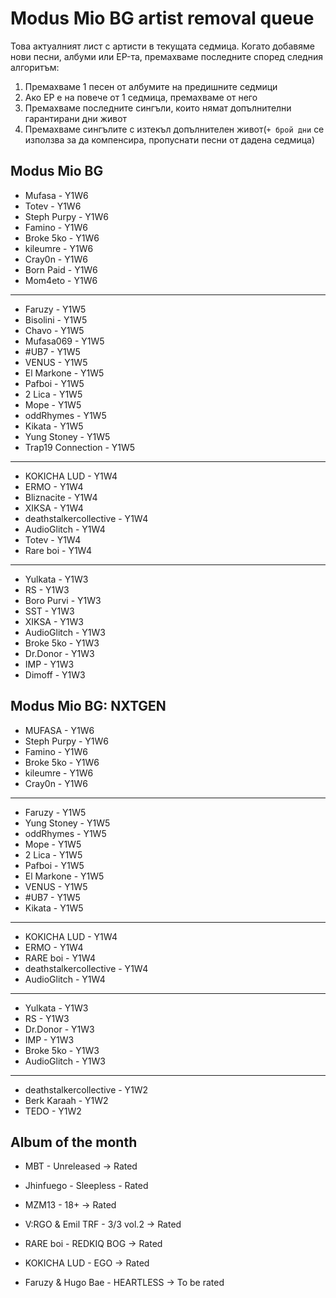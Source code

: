 # Modus Mio BG artist removal queue
Това актуалният лист с артисти в текущата седмица. Когато добавяме нови песни, албуми или EP-та, премахваме последните според следния алгоритъм:

1. Премахваме 1 песен от албумите на предишните седмици
1. Ако EP е на повече от 1 седмица, премахваме от него
1. Премахваме последните сингъли, които нямат допълнителни гарантирани дни живот
1. Премахваме сингълите с изтекъл допълнителен живот(`+ брой дни` се използва за да компенсира, пропуснати песни от дадена седмица)

## Modus Mio BG <!------------------------------------------------------------------------------------------->

- Mufasa - Y1W6
- Totev - Y1W6
- Steph Purpy - Y1W6
- Famino - Y1W6
- Broke 5ko - Y1W6
- kileumre - Y1W6
- Cray0n - Y1W6
- Born Paid - Y1W6
- Mom4eto - Y1W6

---

- Faruzy - Y1W5
- Bisolini - Y1W5
- Chavo - Y1W5
- Mufasa069 - Y1W5
- #UB7 - Y1W5
- VENUS - Y1W5
- El Markone - Y1W5
- Pafboi - Y1W5
- 2 Lica - Y1W5
- Mope - Y1W5
- oddRhymes - Y1W5
- Kikata - Y1W5
- Yung Stoney - Y1W5
- Trap19 Connection - Y1W5

---

- KOKICHA LUD - Y1W4
- ERMO - Y1W4
- Bliznacite - Y1W4
- XIKSA - Y1W4
- deathstalkercollective - Y1W4
- AudioGlitch - Y1W4
- Totev - Y1W4
- Rare boi - Y1W4

---

- Yulkata - Y1W3
- RS - Y1W3
- Boro Purvi - Y1W3
- SST - Y1W3
- XIKSA - Y1W3
- AudioGlitch - Y1W3
- Broke 5ko - Y1W3
- Dr.Donor - Y1W3
- IMP - Y1W3
- Dimoff - Y1W3

## Modus Mio BG: NXTGEN <!---------------------------------------------------------------------------------->

- MUFASA - Y1W6
- Steph Purpy - Y1W6
- Famino - Y1W6
- Broke 5ko - Y1W6
- kileumre - Y1W6
- Cray0n - Y1W6

---

- Faruzy - Y1W5
- Yung Stoney - Y1W5
- oddRhymes - Y1W5
- Mope - Y1W5
- 2 Lica - Y1W5
- Pafboi - Y1W5
- El Markone - Y1W5
- VENUS - Y1W5
- #UB7 - Y1W5
- Kikata - Y1W5

---

- KOKICHA LUD - Y1W4
- ERMO - Y1W4
- RARE boi - Y1W4
- deathstalkercollective - Y1W4
- AudioGlitch - Y1W4

---

- Yulkata - Y1W3
- RS - Y1W3
- Dr.Donor - Y1W3
- IMP - Y1W3
- Broke 5ko - Y1W3
- AudioGlitch - Y1W3

---

- deathstalkercollective - Y1W2
- Berk Karaah - Y1W2
- TEDO - Y1W2

## Album of the month <!------------------------------------------------------------------------------------->

- MBT - Unreleased -> Rated
- Jhinfuego - Sleepless - Rated
- MZM13 - 18+ -> Rated
- V:RGO & Emil TRF - 3/3 vol.2 -> Rated
- RARE boi - REDKIQ BOG -> Rated
- KOKICHA LUD - EGO -> Rated

- Faruzy & Hugo Bae - HEARTLESS -> To be rated
